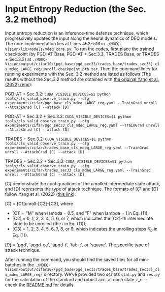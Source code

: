 # Input Entropy Reduction (the Sec. 3.2 method)

Input entropy reduction is an inference-time defense technique, which progressively updates the input along the neural dynamics of DEQ models. The core implementation lies at Lines 462~516 in `./MDEQ-Vision/lib/models/mdeq_core.py`. To run the codes, first place the trained checkpoint (by PGD-AT Base, PGD-AT + Sec.3.3, TRADES Base, or TRADES + Sec.3.3) at `./MDEQ-Vision/output/cifar10/{pgd_base/pgd_sec33/trades_base/trades_sec33}_cls_mdeq_LARGE_reg/unroll-checkpoint.pth.tar`. Then the command lines for running experiments with the Sec. 3.2 method are listed as follows (The results without the Sec.3.2 method are obtained with [the original Yang et al. (2022) repo](https://github.com/minicheshire/DEQ-White-Box-Robustness/tree/main/deq-evaluation-with-unrolled-intermediates)):

PGD-AT + Sec.3.2: 
`CUDA_VISIBLE_DEVICES=$1 python tools/cls_valid_observe_train.py --cfg experiments/cifar/pgd_base_cls_mdeq_LARGE_reg.yaml --TrainGrad unroll --AttackGrad [C] --attack [D]`

PGD-AT + Sec.3.2 + Sec.3.3:
`CUDA_VISIBLE_DEVICES=$1 python tools/cls_valid_observe_train.py --cfg experiments/cifar/pgd_sec33_cls_mdeq_LARGE_reg.yaml --TrainGrad unroll --AttackGrad [C] --attack [D]`

TRADES + Sec.3.2:
`CUDA_VISIBLE_DEVICES=$1 python tools/cls_valid_observe_train.py --cfg experiments/cifar/trades_base_cls_mdeq_LARGE_reg.yaml --TrainGrad unroll --AttackGrad [C] --attack [D]`

TRADES + Sec.3.2 + Sec.3.3:
`CUDA_VISIBLE_DEVICES=$1 python tools/cls_valid_observe_train.py --cfg experiments/cifar/trades_sec33_cls_mdeq_LARGE_reg.yaml --TrainGrad unroll --AttackGrad [C] --attack [D]`

[C] demonstrate the configurations of the unrolled intermediate state attack, and [D] represents the type of attack technique. The formats of [C] and [D] follow Yang et al. (2022) ([this link](https://github.com/minicheshire/DEQ-White-Box-Robustness/blob/main/deq-evaluation-with-unrolled-intermediates/README.md)):

[C] = [C1]unroll-[C2]-[C3], where 
- [C1] = "M" when lambda = 0.5, and "F" when lambda = 1 in Eq. (11);
- [C2] = 0, 1, 2, 3, 4, 5, 6, or 7, which indicates the [C2]-th intermediate state to be unrolled (the $i$ in Eq. (11)); 
- [C3] = 1, 2, 3, 4, 5, 6, 7, 8, or 9, which indicates the unrolling steps $K_a$ in Eq. (11).

[D] = 'pgd', 'apgd-ce', 'apgd-t', 'fab-t', or 'square'. The specific type of attack technique.

After running the command, you should find the saved files for all mini-batches in the `./MDEQ-Vision/output/cifar10/{pgd_base/pgd_sec33/trades_base/trades_sec33}_cls_mdeq_LARGE_reg/` directory. We've provided two scripts `stat.py` and `res.py` for the calculation of the standard and robust acc. at each state z_n -- check the [README.md](https://github.com/minicheshire/DEQ-Regulating-Neural-Dynamics/blob/master/input-entropy-reduction/MDEQ-Vision/output/cifar10/trades_sec33_cls_mdeq_LARGE_reg/README.md) for details.
